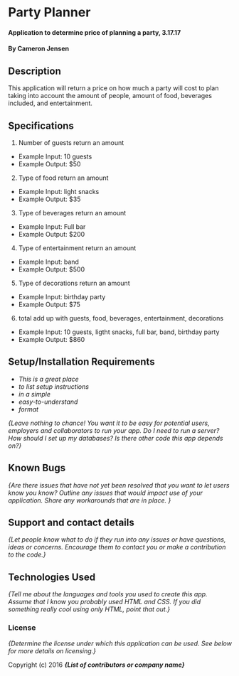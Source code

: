 # Party Planner

#### Application to determine price of planning a party, 3.17.17

#### By Cameron Jensen

## Description

This application will return a price on how much a party will cost to plan taking into account the amount of people, amount of food, beverages included, and entertainment.

## Specifications
1. Number of guests return an amount
  * Example Input: 10 guests
  * Example Output: $50

2. Type of food return an amount
  * Example Input: light snacks
  * Example Output: $35

3. Type of beverages return an amount
  * Example Input: Full bar
  * Example Output: $200

4. Type of entertainment return an amount
  * Example Input: band
  * Example Output: $500  

5. Type of decorations return an amount
  * Example Input: birthday party
  * Example Output: $75

6. total add up with guests, food, beverages, entertainment, decorations
  * Example Input: 10 guests, ligtht snacks, full bar, band, birthday party
  * Example Output: $860



## Setup/Installation Requirements

* _This is a great place_
* _to list setup instructions_
* _in a simple_
* _easy-to-understand_
* _format_

_{Leave nothing to chance! You want it to be easy for potential users, employers and collaborators to run your app. Do I need to run a server? How should I set up my databases? Is there other code this app depends on?}_

## Known Bugs

_{Are there issues that have not yet been resolved that you want to let users know you know?  Outline any issues that would impact use of your application.  Share any workarounds that are in place. }_

## Support and contact details

_{Let people know what to do if they run into any issues or have questions, ideas or concerns.  Encourage them to contact you or make a contribution to the code.}_

## Technologies Used

_{Tell me about the languages and tools you used to create this app. Assume that I know you probably used HTML and CSS. If you did something really cool using only HTML, point that out.}_

### License

*{Determine the license under which this application can be used.  See below for more details on licensing.}*

Copyright (c) 2016 **_{List of contributors or company name}_**
